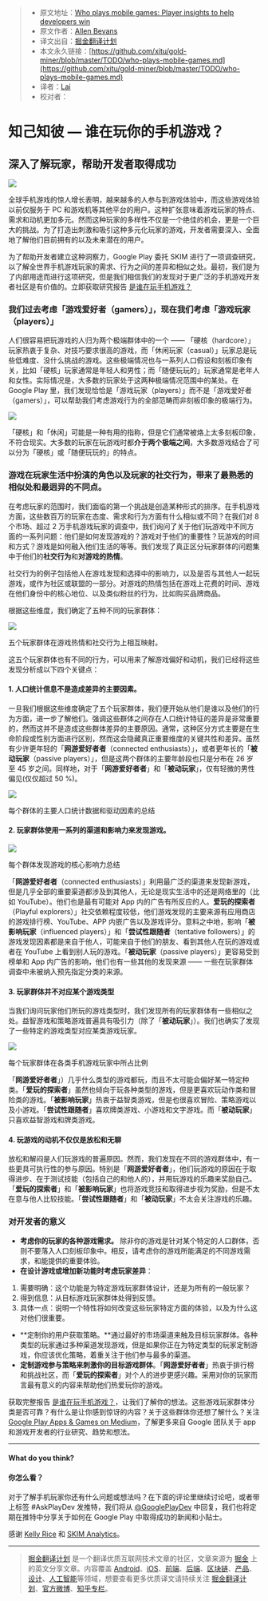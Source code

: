 > * 原文地址：[Who plays mobile games: Player insights to help developers win](https://medium.com/googleplaydev/who-plays-mobile-games-8b33f76bb6d8)
> * 原文作者：[Allen Bevans](https://medium.com/@abevans?source=post_header_lockup)
> * 译文出自：[掘金翻译计划](https://github.com/xitu/gold-miner)
> * 本文永久链接：[https://github.com/xitu/gold-miner/blob/master/TODO/who-plays-mobile-games.md](https://github.com/xitu/gold-miner/blob/master/TODO/who-plays-mobile-games.md)
> * 译者：[Lai](https://github.com/laiyun90)
> * 校对者：

# **知己知彼 — 谁在玩你的手机游戏？**

## **深入了解玩家，帮助开发者取得成功**

![](https://user-gold-cdn.xitu.io/2018/2/2/161551441fdfca48?w=800&h=497&f=png&s=90851)

全球手机游戏的惊人增长表明，越来越多的人参与到游戏体验中，而这些游戏体验以前仅服务于 PC 和游戏机等其他平台的用户。这种扩张意味着游戏玩家的特点、需求和动机更加多元。然而这种玩家的多样性不仅是一个绝佳的机会，更是一个巨大的挑战。为了打造出刺激和吸引这种多元化玩家的游戏，开发者需要深入、全面地了解他们目前拥有的以及未来潜在的用户。

为了帮助开发者建立这种洞察力，Google Play 委托 SKIM 进行了一项调查研究，以了解全世界手机游戏玩家的需求、行为之间的差异和相似之处。最初，我们是为了内部用途而进行这项研究，但是我们相信我们的发现对于更广泛的手机游戏开发者社区是有价值的。立即获取研究报告 [是谁在玩手机游戏？](http://services.google.com/fh/files/blogs/who_plays_mobile_games.pdf)

### **我们过去考虑「游戏爱好者（gamers）」，现在我们考虑「游戏玩家（players）」**

人们很容易把玩游戏的人归为两个极端群体中的一个 —— 「硬核（hardcore）」玩家热衷于复杂、对技巧要求很高的游戏，而「休闲玩家（casual）」玩家总是玩些低难度、没什么挑战的游戏。这些极端情况也与一系列人口假设和刻板印象有关，比如「硬核」玩家通常是年轻人和男性；而「随便玩玩的」玩家通常是老年人和女性。实际情况是，大多数的玩家处于这两种极端情况范围中的某处。在 Google Play 里，我们发现恰恰是「游戏玩家（players）」而不是「游戏爱好者（gamers）」，可以帮助我们考虑游戏行为的全部范畴而非刻板印象的极端行为。

![](https://user-gold-cdn.xitu.io/2018/2/2/161551441dcf27c2?w=800&h=343&f=png&s=36318)

「硬核」和「休闲」可能是一种有用的指称，但是它们通常被烙上太多刻板印象，不符合现实。大多数的玩家在玩游戏时都**介于两个极端之间**，大多数游戏结合了可以分为「硬核」或「随便玩玩的」的特点。

### **游戏在玩家生活中扮演的角色以及玩家的社交行为，带来了最熟悉的相似处和最迥异的不同点。**

在考虑玩家的范围时，我们面临的第一个挑战是创造某种形式的排序。在手机游戏方面，这些数百万的玩家在态度、需求和行为方面有什么相似或不同？在我们对 8 个市场、超过 2 万手机游戏玩家的调查中，我们询问了关于他们玩游戏中不同方面的一系列问题：他们是如何发现游戏的？游戏对于他们的重要性？玩游戏的时间和方式？游戏是如何融入他们生活的等等。我们发现了真正区分玩家群体的问题集中于他们的**社交行为**和**对游戏的热情**。

社交行为的例子包括他人在游戏发现和选择中的影响力，以及是否与其他人一起玩游戏，或作为社区或联盟的一部分。对游戏的热情包括在游戏上花费的时间、游戏在他们身份中的核心地位、以及类似粉丝的行为，比如购买品牌商品。

根据这些维度，我们确定了五种不同的玩家群体：

![](https://user-gold-cdn.xitu.io/2018/2/2/16155144328f29ab?w=800&h=606&f=png&s=87066)

五个玩家群体在游戏热情和社交行为上相互映射。

这五个玩家群体也有不同的行为，可以用来了解游戏偏好和动机，我们已经将这些发现分析成以下四个关键点：

#### **1. 人口统计信息不是造成差异的主要因素。**

一旦我们根据这些维度确定了五个玩家群体，我们便开始从他们是谁以及他们的行为方面，进一步了解他们。强调这些群体之间存在人口统计特征的差异是非常重要的，然而这并不是造成这些群体差异的主要原因。通常，这种区分方式主要是在生命阶段或性别方面进行区别，然而这会隐藏真正重要维度的关键共性和差异。虽然有少许更年轻的「**网游爱好者者**（connected enthusiasts）」，或者更年长的「**被动玩家**（passive players）」，但是这两个群体的主要年龄段也只是分布在 26 岁至 45 岁之间。同样地，对于「**网游爱好者者**」和「**被动玩家**」，仅有轻微的男性偏见(仅仅超过 50 %)。

![](https://user-gold-cdn.xitu.io/2018/2/2/161551442578bf9c?w=800&h=398&f=png&s=116600)

每个群体的主要人口统计数据和驱动因素的总结

#### **2. 玩家群体使用一系列的渠道和影响力来发现游戏。**

![](https://user-gold-cdn.xitu.io/2018/2/2/1615514425dfcd33?w=800&h=414&f=png&s=133469)

每个群体发现游戏的核心影响力总结

「**网游爱好者者**（connected enthusiasts）」利用最广泛的渠道来发现新游戏，但是几乎全部的重要渠道都涉及到其他人，无论是现实生活中的还是网络里的（比如 YouTube）。他们也是最有可能对 App 内的广告有所反应的人。**爱玩的探索者**（Playful explorers）」社交依赖程度较低，他们游戏发现的主要来源有应用商店的游戏排行榜、YouTube、APP 内嵌广告以及游戏评分。意料之中地，影响「**被影响玩家**（influenced players）」和「**尝试性跟随者**（tentative followers）」的游戏发现因素都是来自于他人，可能来自于他们的朋友、看到其他人在玩的游戏或者在 YouTube 上看到别人玩的游戏。「**被动玩家**（passive players）」更容易受到榜单和 App 内广告的影响，他们也有一些其他的发现来源 —— 一些在玩家群体调查中未被纳入预先指定分类的来源。

#### **3. 玩家群体并不对应某个游戏类型**

当我们询问玩家他们所玩的游戏类型时，我们发现所有的玩家群体有一些相似之处。益智游戏和策略游戏普遍具有吸引力（除了「**被动玩家**」）。我们也确实了发现了一些特定的游戏类型对应某类游戏玩家。

![](https://user-gold-cdn.xitu.io/2018/2/2/1615514427b8cacb?w=800&h=357&f=png&s=90950)

每个玩家群体在各类手机游戏玩家中所占比例

「**网游爱好者者**」）几乎什么类型的游戏都玩，而且不太可能会偏好某一特定种类。「**爱玩的探索者**」虽然也倾向于玩各种类型的游戏，但是更喜欢玩动作类和冒险类的游戏。「**被影响玩家**」热衷于益智类游戏，但是也很喜欢冒险、策略游戏以及小游戏。「**尝试性跟随者**」喜欢牌类游戏、小游戏和文字游戏。而「**被动玩家**」只喜欢益智游戏和牌类游戏。

#### **4. 玩游戏的动机不仅仅是放松和无聊**

放松和解闷是人们玩游戏的普遍原因。然而，我们发现在不同的游戏群体中，有一些更具可执行性的参与原因。特别是「**网游爱好者者**」，他们玩游戏的原因在于取得进步、在于测试技能（包括自己的和他人的），并用玩游戏的乐趣来奖励自己。「**爱玩的探索者**」和「**被影响玩家**」也将游戏竞技和取得进步视为奖励，但是不太在意与他人比较技能。「**尝试性跟随者**」和「**被动玩家**」不太会关注游戏的乐趣。

### **对开发者的意义**

* **考虑你的玩家的各种游戏需求。** 除非你的游戏是针对某个特定的人口群体，否则不要落入人口刻板印象中。相反，请考虑你的游戏所能满足的不同游戏需求，和能提供的重要体验。
* **在设计游戏或增加新功能时考虑玩家差异**：

1. 需要明确：这个功能是为特定游戏玩家群体设计，还是为所有的一般玩家？
2. 得到信息：从目标游戏玩家群体处得到反馈。
3. 具体一点：说明一个特性将如何改变这些玩家特定方面的体验，以及为什么这对他们很重要。

* **定制你的用户获取策略。**通过最好的市场渠道来触及目标玩家群体。各种类型的玩家通过多种渠道发现游戏，但是如果你正在为特定类型的玩家定制游戏，你应该优化策略，着重关注于他们参与最多的渠道。
* **定制游戏参与策略来刺激你的目标游戏群体**。「**网游爱好者者**」热衷于排行榜和挑战社区，而「**爱玩的探索者**」对个人的进步更感兴趣。采用对你的玩家而言最有意义的内容来帮助他们热爱玩你的游戏。

获取完整报告 [是谁在玩手机游戏？](http://services.google.com/fh/files/blogs/who_plays_mobile_games.pdf)，让我们了解你的想法。这些游戏玩家群体分类是否可靠？有什么是让你感到惊讶的内容？关于这些群体你还想了解什么？关注 [Google Play Apps & Games on Medium](http://medium.com/googleplaydev)，了解更多来自 Google 团队关于 app 和游戏开发者的行业研究、趋势和想法。

* * *

#### What do you think?

#### 你怎么看？

对于了解手机玩家你还有什么问题或想法吗？在下面的评论里继续讨论吧，或者带上标签 #AskPlayDev 发推特，我们将从 [@GooglePlayDev](http://twitter.com/googleplaydev) 中回复，我们也将定期在推特中分享关于如何在 Google Play 中取得成功的新闻和小贴士。

感谢 [Kelly Rice](https://medium.com/@kellyrice88?source=post_page) 和 [SKIM Analytics](https://medium.com/@SKIMUS?source=post_page)。

---

> [掘金翻译计划](https://github.com/xitu/gold-miner) 是一个翻译优质互联网技术文章的社区，文章来源为 [掘金](https://juejin.im) 上的英文分享文章。内容覆盖 [Android](https://github.com/xitu/gold-miner#android)、[iOS](https://github.com/xitu/gold-miner#ios)、[前端](https://github.com/xitu/gold-miner#前端)、[后端](https://github.com/xitu/gold-miner#后端)、[区块链](https://github.com/xitu/gold-miner#区块链)、[产品](https://github.com/xitu/gold-miner#产品)、[设计](https://github.com/xitu/gold-miner#设计)、[人工智能](https://github.com/xitu/gold-miner#人工智能)等领域，想要查看更多优质译文请持续关注 [掘金翻译计划](https://github.com/xitu/gold-miner)、[官方微博](http://weibo.com/juejinfanyi)、[知乎专栏](https://zhuanlan.zhihu.com/juejinfanyi)。
